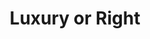 ---
video_source: Luxury_or_Right_Agency_Web_Video.mov	
recent: yes
title: Luxury or Right
client: Group Health
layout: video
credits:
  - Janet Champ/Rick McQuiston, Creative Director
  - Derek Ruddy/Jay Howard, Executive Producer
  - Adam Oliver, Producer
  - Matt Clark, Loaded Pictures, Director
---